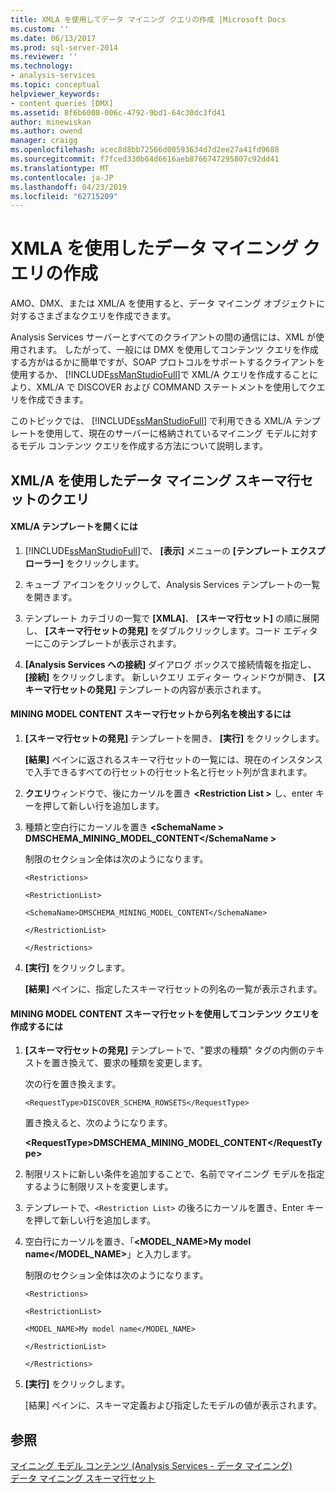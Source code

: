 ```yaml
---
title: XMLA を使用してデータ マイニング クエリの作成 |Microsoft Docs
ms.custom: ''
ms.date: 06/13/2017
ms.prod: sql-server-2014
ms.reviewer: ''
ms.technology:
- analysis-services
ms.topic: conceptual
helpviewer_keywords:
- content queries [DMX]
ms.assetid: 8f6b6008-006c-4792-9bd1-64c30dc3fd41
author: minewiskan
ms.author: owend
manager: craigg
ms.openlocfilehash: acec8d8bb72566d00593634d7d2ee27a41fd9688
ms.sourcegitcommit: f7fced330b64d6616aeb8766747295807c92dd41
ms.translationtype: MT
ms.contentlocale: ja-JP
ms.lasthandoff: 04/23/2019
ms.locfileid: "62715209"
---
```

# <a name="create-a-data-mining-query-by-using-xmla"></a>XMLA を使用したデータ マイニング クエリの作成
  AMO、DMX、または XML/A を使用すると、データ マイニング オブジェクトに対するさまざまなクエリを作成できます。  
  
 Analysis Services サーバーとすべてのクライアントの間の通信には、XML が使用されます。 したがって、一般には DMX を使用してコンテンツ クエリを作成する方がはるかに簡単ですが、SOAP プロトコルをサポートするクライアントを使用するか、 [!INCLUDE[ssManStudioFull](../../includes/ssmanstudiofull-md.md)]で XML/A クエリを作成することにより、XML/A で DISCOVER および COMMAND ステートメントを使用してクエリを作成できます。  
  
 このトピックでは、 [!INCLUDE[ssManStudioFull](../../includes/ssmanstudiofull-md.md)] で利用できる XML/A テンプレートを使用して、現在のサーバーに格納されているマイニング モデルに対するモデル コンテンツ クエリを作成する方法について説明します。  
  
## <a name="querying-data-mining-schema-rowsets-by-using-xmla"></a>XML/A を使用したデータ マイニング スキーマ行セットのクエリ  
  
#### <a name="to-open-an-xmla-template"></a>XML/A テンプレートを開くには  
  
1.  [!INCLUDE[ssManStudioFull](../../includes/ssmanstudiofull-md.md)]で、 **[表示]** メニューの **[テンプレート エクスプローラー]** をクリックします。  
  
2.  キューブ アイコンをクリックして、Analysis Services テンプレートの一覧を開きます。  
  
3.  テンプレート カテゴリの一覧で **[XMLA]**、 **[スキーマ行セット]** の順に展開し、 **[スキーマ行セットの発見]** をダブルクリックします。コード エディターにこのテンプレートが表示されます。  
  
4.  **[Analysis Services への接続]** ダイアログ ボックスで接続情報を指定し、 **[接続]** をクリックします。 新しいクエリ エディター ウィンドウが開き、 **[スキーマ行セットの発見]** テンプレートの内容が表示されます。  
  
#### <a name="to-discover-column-names-from-the-mining-model-content-schema-rowset"></a>MINING MODEL CONTENT スキーマ行セットから列名を検出するには  
  
1.  **[スキーマ行セットの発見]** テンプレートを開き、 **[実行]** をクリックします。  
  
     **[結果]** ペインに返されるスキーマ行セットの一覧には、現在のインスタンスで入手できるすべての行セットの行セット名と行セット列が含まれます。  
  
2.  **クエリ**ウィンドウで、後にカーソルを置き **\<Restriction List >** し、enter キーを押して新しい行を追加します。  
  
3.  種類と空白行にカーソルを置き **\<SchemaName > DMSCHEMA_MINING_MODEL_CONTENT\</SchemaName >**  
  
     制限のセクション全体は次のようになります。  
  
     `<Restrictions>`  
  
     `<RestrictionList>`  
  
     `<SchemaName>DMSCHEMA_MINING_MODEL_CONTENT</SchemaName>`  
  
     `</RestrictionList>`  
  
     `</Restrictions>`  
  
4.  **[実行]** をクリックします。  
  
     **[結果]** ペインに、指定したスキーマ行セットの列名の一覧が表示されます。  
  
#### <a name="to-create-a-content-query-using-the-mining-model-content-schema-rowset"></a>MINING MODEL CONTENT スキーマ行セットを使用してコンテンツ クエリを作成するには  
  
1.  **[スキーマ行セットの発見]** テンプレートで、"要求の種類" タグの内側のテキストを置き換えて、要求の種類を変更します。  
  
     次の行を置き換えます。  
  
     `<RequestType>DISCOVER_SCHEMA_ROWSETS</RequestType>`  
  
     置き換えると、次のようになります。  
  
     **\<RequestType>DMSCHEMA_MINING_MODEL_CONTENT\</RequestType>**  
  
2.  制限リストに新しい条件を追加することで、名前でマイニング モデルを指定するように制限リストを変更します。  
  
3.  テンプレートで、`<Restriction List>` の後ろにカーソルを置き、Enter キーを押して新しい行を追加します。  
  
4.  空白行にカーソルを置き、「**<MODEL_NAME>My model name</MODEL_NAME>**」と入力します。  
  
     制限のセクション全体は次のようになります。  
  
     `<Restrictions>`  
  
     `<RestrictionList>`  
  
     `<MODEL_NAME>My model name</MODEL_NAME>`  
  
     `</RestrictionList>`  
  
     `</Restrictions>`  
  
5.  **[実行]** をクリックします。  
  
     [結果] ペインに、スキーマ定義および指定したモデルの値が表示されます。  
  
## <a name="see-also"></a>参照  
 [マイニング モデル コンテンツ &#40;Analysis Services - データ マイニング&#41;](mining-model-content-analysis-services-data-mining.md)   
 [データ マイニング スキーマ行セット](https://docs.microsoft.com/bi-reference/schema-rowsets/data-mining/data-mining-schema-rowsets) 
  
  
